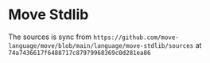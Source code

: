 # Move Stdlib

The sources is sync from `https://github.com/move-language/move/blob/main/language/move-stdlib/sources` at `74a7436617f6488717c87979968369c0d281ea86`
